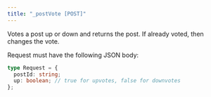 ```yaml
---
title: "_postVote [POST]"
---
```


Votes a post up or down and returns the post. If already voted, then changes the vote.

Request must have the following JSON body:

```ts
type Request = {
  postId: string;
  up: boolean; // true for upvotes, false for downvotes
};
```
